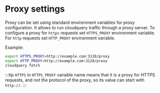 # Proxy settings

Proxy can be set using standard environment variables for proxy configuration. It allows to run cloudquery traffic through a proxy server. To configure a proxy for `https` requests set `HTTPS_PROXY` environment variable. For `http` requests set `HTTP_PROXY` environment variable.

Example:

```bash
export HTTPS_PROXY=http://example.com:3128/proxy
export HTTP_PROXY=http://example.com:3128/proxy
cloudquery fetch 
```

:::tip
`HTTPS` in `HTTPS_PROXY` variable name means that it is a proxy for HTTPS requests, and not the protocol of the proxy, so its value can start with `http://`.
:::
